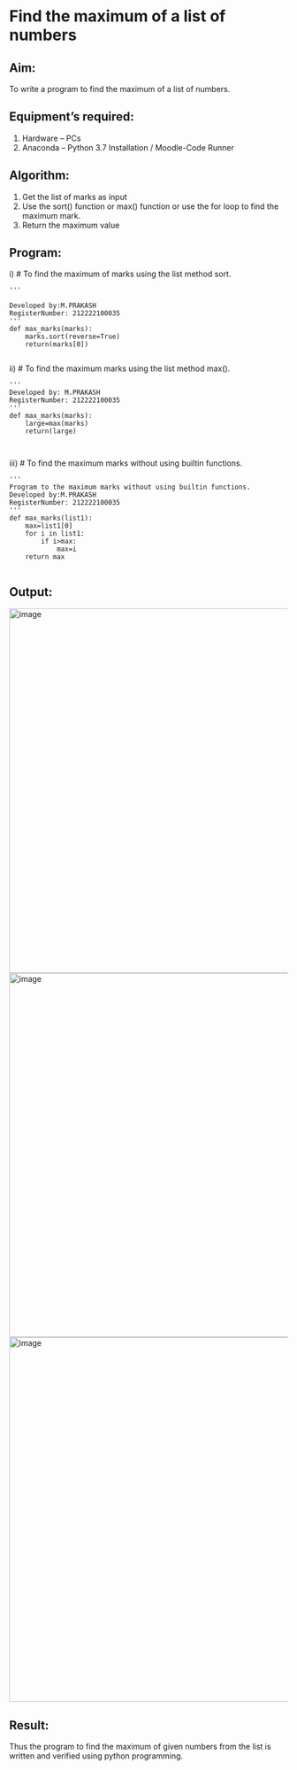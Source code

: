 # Find the maximum of a list of numbers
## Aim:
To write a program to find the maximum of a list of numbers.
## Equipment’s required:
1.	Hardware – PCs
2.	Anaconda – Python 3.7 Installation / Moodle-Code Runner
## Algorithm:
1.	Get the list of marks as input
2.	Use the sort() function or max() function or use the for loop to find the maximum mark.
3.	Return the maximum value
## Program:

i)	# To find the maximum of marks using the list method sort.
```
''' 

Developed by:M.PRAKASH 
RegisterNumber: 212222100035
'''
def max_marks(marks):
    marks.sort(reverse=True)
    return(marks[0])
    
```

ii)	# To find the maximum marks using the list method max().
```
''' 
Developed by: M.PRAKASH
RegisterNumber: 212222100035
'''
def max_marks(marks):
    large=max(marks)
    return(large)



```

iii) # To find the maximum marks without using builtin functions.
```
''' 
Program to the maximum marks without using builtin functions.
Developed by:M.PRAKASH 
RegisterNumber: 212222100035
'''
def max_marks(list1):
    max=list1[0]
    for i in list1:
        if i>max:
            max=i
    return max
    
```
## Output:
<img width="659" alt="image" src="https://user-images.githubusercontent.com/118350045/235359109-1f0c861b-742c-4edb-8760-de29320d289b.png">
<img width="658" alt="image" src="https://user-images.githubusercontent.com/118350045/235359168-e71d48d0-e11f-4b91-a6e2-b45c97685d0a.png">
<img width="659" alt="image" src="https://user-images.githubusercontent.com/118350045/235359252-a5699b68-fb9b-4518-9700-01bdf2c6f2c8.png">

## Result:
Thus the program to find the maximum of given numbers from the list is written and verified using python programming.
